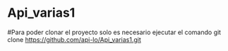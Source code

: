 # Api_varias1

#Para poder clonar el proyecto solo es necesario ejecutar el comando git clone https://github.com/api-lo/Api_varias1.git 

